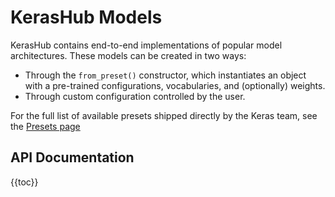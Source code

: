 # KerasHub Models

KerasHub contains end-to-end implementations of popular model architectures.
These models can be created in two ways:

- Through the `from_preset()` constructor, which instantiates an object with
  a pre-trained configurations, vocabularies, and (optionally) weights.
- Through custom configuration controlled by the user.

For the full list of available presets shipped directly by the Keras team, see
the [Presets page](/keras_hub/presets/)

## API Documentation

{{toc}}
